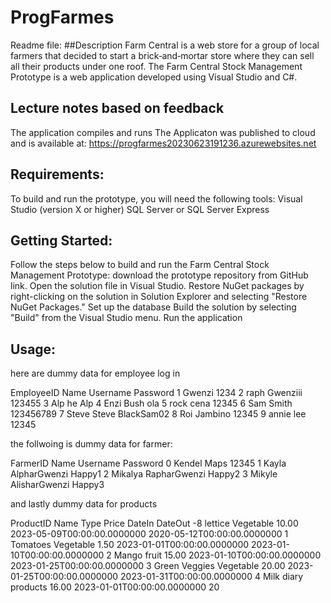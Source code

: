 # ProgFarmes
Readme file:
##Description 
Farm Central is a web store for a group of local farmers that decided to start a brick‐and‐mortar store where they can sell all their products under one roof. The Farm Central Stock Management Prototype is a web application developed using Visual Studio and C#. 

## Lecture notes based on feedback
The application compiles and runs 
The Applicaton was published to cloud and is available at: https://progfarmes20230623191236.azurewebsites.net

## Requirements:
To build and run the prototype, you will need the following tools:
Visual Studio (version X or higher)
SQL Server or SQL Server Express
## Getting Started:
Follow the steps below to build and run the Farm Central Stock Management Prototype:
download the prototype repository from GitHub link.
Open the solution file in Visual Studio.
Restore NuGet packages by right-clicking on the solution in Solution Explorer and selecting "Restore NuGet Packages."
Set up the database
Build the solution by selecting "Build" from the Visual Studio menu.
Run the application
## Usage:
here are dummy data for employee log in 

EmployeeID
Name
Username
Password
1
Gwenzi
1234
2
raph
Gwenziii
123455
3
Alp
he
Alp
4
Enzi
Bush
ola
5
rock
cena
12345
6
Sam
Smith
123456789
7
Steve
Steve
BlackSam02
8
Roi
Jambino
12345
9
annie
lee
12345

the follwoing is dummy data for farmer:

FarmerID
Name
Username
Password
0
Kendel
Maps
12345
1
Kayla
AlpharGwenzi
Happy1
2
Mikalya
RapharGwenzi
Happy2
3
Mikyle
AlisharGwenzi
Happy3

and lastly dummy data for products 

ProductID
Name
Type
Price
DateIn
DateOut
-8
lettice
Vegetable
10.00
2023-05-09T00:00:00.0000000
2020-05-12T00:00:00.0000000
1
Tomatoes
Vegetable
1.50
2023-01-01T00:00:00.0000000
2023-01-10T00:00:00.0000000
2
Mango
fruit
15.00
2023-01-10T00:00:00.0000000
2023-01-25T00:00:00.0000000
3
Green Veggies
Vegetable
20.00
2023-01-25T00:00:00.0000000
2023-01-31T00:00:00.0000000
4
Milk
diary products
16.00
2023-01-01T00:00:00.0000000
20



